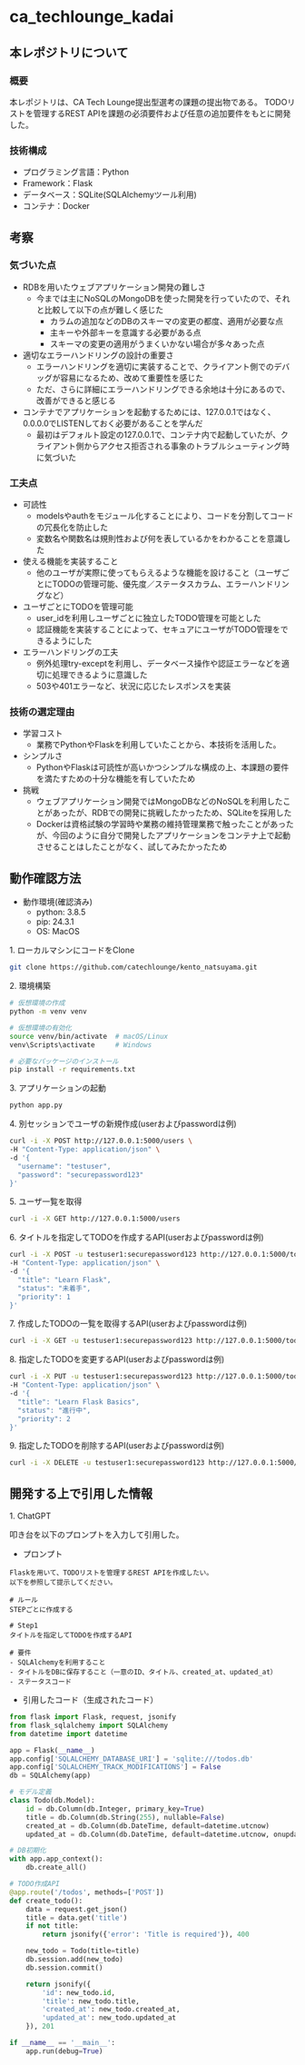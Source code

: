 # ca_techlounge_kadai

## 本レポジトリについて
### 概要
本レポジトリは、CA Tech Lounge提出型選考の課題の提出物である。
TODOリストを管理するREST APIを課題の必須要件および任意の追加要件をもとに開発した。
### 技術構成
* プログラミング言語：Python
* Framework：Flask
* データベース：SQLite(SQLAlchemyツール利用)
* コンテナ：Docker

## 考察
### 気づいた点
* RDBを用いたウェブアプリケーション開発の難しさ
   * 今までは主にNoSQLのMongoDBを使った開発を行っていたので、それと比較して以下の点が難しく感じた
      * カラムの追加などのDBのスキーマの変更の都度、適用が必要な点
      * 主キーや外部キーを意識する必要がある点
      * スキーマの変更の適用がうまくいかない場合が多々あった点
* 適切なエラーハンドリングの設計の重要さ
   * エラーハンドリングを適切に実装することで、クライアント側でのデバッグが容易になるため、改めて重要性を感じた
   * ただ、さらに詳細にエラーハンドリングできる余地は十分にあるので、改善ができると感じる
* コンテナでアプリケーションを起動するためには、127.0.0.1ではなく、0.0.0.0でLISTENしておく必要があることを学んだ
   * 最初はデフォルト設定の127.0.0.1で、コンテナ内で起動していたが、クライアント側からアクセス拒否される事象のトラブルシューティング時に気づいた

### 工夫点
* 可読性
   * modelsやauthをモジュール化することにより、コードを分割してコードの冗長化を防止した
   * 変数名や関数名は規則性および何を表しているかをわかることを意識した
* 使える機能を実装すること
   * 他のユーザが実際に使ってもらえるような機能を設けること（ユーザごとにTODOの管理可能、優先度／ステータスカラム、エラーハンドリングなど）
* ユーザごとにTODOを管理可能
   * user_idを利用しユーザごとに独立したTODO管理を可能とした
   * 認証機能を実装することによって、セキュアにユーザがTODO管理をできるようにした
* エラーハンドリングの工夫
   * 例外処理try-exceptを利用し、データベース操作や認証エラーなどを適切に処理できるように意識した
   * 503や401エラーなど、状況に応じたレスポンスを実装

### 技術の選定理由
* 学習コスト
   * 業務でPythonやFlaskを利用していたことから、本技術を活用した。
* シンプルさ
   * PythonやFlaskは可読性が高いかつシンプルな構成の上、本課題の要件を満たすための十分な機能を有していたため
* 挑戦
   * ウェブアプリケーション開発ではMongoDBなどのNoSQLを利用したことがあったが、RDBでの開発に挑戦したかったため、SQLiteを採用した
   * Dockerは資格試験の学習時や業務の維持管理業務で触ったことがあったが、今回のように自分で開発したアプリケーションをコンテナ上で起動させることはしたことがなく、試してみたかったため

## 動作確認方法
* 動作環境(確認済み)
  * python: 3.8.5
  * pip: 24.3.1
  * OS: MacOS

1\. ローカルマシンにコードをClone
```bash
git clone https://github.com/catechlounge/kento_natsuyama.git
```

2\. 環境構築
```bash
# 仮想環境の作成
python -m venv venv

# 仮想環境の有効化
source venv/bin/activate  # macOS/Linux
venv\Scripts\activate     # Windows

# 必要なパッケージのインストール
pip install -r requirements.txt

```

3\. アプリケーションの起動
```bash
python app.py
```

4\. 別セッションでユーザの新規作成(userおよびpasswordは例)
```bash
curl -i -X POST http://127.0.0.1:5000/users \
-H "Content-Type: application/json" \
-d '{
  "username": "testuser",
  "password": "securepassword123"
}'
```

5\. ユーザ一覧を取得
```bash
curl -i -X GET http://127.0.0.1:5000/users
```

6\. タイトルを指定してTODOを作成するAPI(userおよびpasswordは例)
```bash
curl -i -X POST -u testuser1:securepassword123 http://127.0.0.1:5000/todos \
-H "Content-Type: application/json" \
-d '{
  "title": "Learn Flask",
  "status": "未着手",
  "priority": 1
}'
```

7\. 作成したTODOの一覧を取得するAPI(userおよびpasswordは例)
```bash
curl -i -X GET -u testuser1:securepassword123 http://127.0.0.1:5000/todos
```

8\. 指定したTODOを変更するAPI(userおよびpasswordは例)
```bash
curl -i -X PUT -u testuser1:securepassword123 http://127.0.0.1:5000/todos/1 \
-H "Content-Type: application/json" \
-d '{
  "title": "Learn Flask Basics",
  "status": "進行中",
  "priority": 2
}'

```

9\. 指定したTODOを削除するAPI(userおよびpasswordは例)
```bash
curl -i -X DELETE -u testuser1:securepassword123 http://127.0.0.1:5000/todos/1
```


## 開発する上で引用した情報
1\. ChatGPT

叩き台を以下のプロンプトを入力して引用した。

* プロンプト
```
Flaskを用いて、TODOリストを管理するREST APIを作成したい。
以下を参照して提示してください。

# ルール
STEPごとに作成する

# Step1
タイトルを指定してTODOを作成するAPI

# 要件
- SQLAlchemyを利用すること
- タイトルをDBに保存すること（一意のID、タイトル、created_at、updated_at）
- ステータスコード
```
* 引用したコード（生成されたコード）
```python
from flask import Flask, request, jsonify
from flask_sqlalchemy import SQLAlchemy
from datetime import datetime

app = Flask(__name__)
app.config['SQLALCHEMY_DATABASE_URI'] = 'sqlite:///todos.db'
app.config['SQLALCHEMY_TRACK_MODIFICATIONS'] = False
db = SQLAlchemy(app)

# モデル定義
class Todo(db.Model):
    id = db.Column(db.Integer, primary_key=True)
    title = db.Column(db.String(255), nullable=False)
    created_at = db.Column(db.DateTime, default=datetime.utcnow)
    updated_at = db.Column(db.DateTime, default=datetime.utcnow, onupdate=datetime.utcnow)

# DB初期化
with app.app_context():
    db.create_all()

# TODO作成API
@app.route('/todos', methods=['POST'])
def create_todo():
    data = request.get_json()
    title = data.get('title')
    if not title:
        return jsonify({'error': 'Title is required'}), 400

    new_todo = Todo(title=title)
    db.session.add(new_todo)
    db.session.commit()

    return jsonify({
        'id': new_todo.id,
        'title': new_todo.title,
        'created_at': new_todo.created_at,
        'updated_at': new_todo.updated_at
    }), 201

if __name__ == '__main__':
    app.run(debug=True)
```



